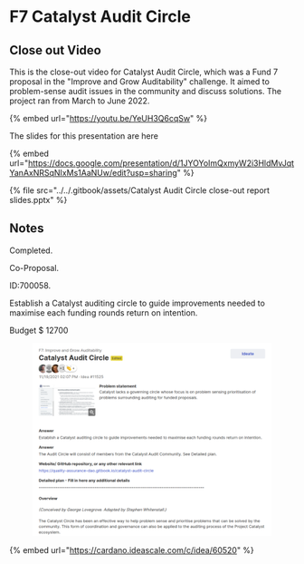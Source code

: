 # F7 Catalyst Audit Circle



## Close out Video

This is the close-out video for Catalyst Audit Circle, which was a Fund 7 proposal in the "Improve and Grow Auditability" challenge. It aimed to problem-sense audit issues in the community and discuss solutions. The project ran from March to June 2022.

{% embed url="https://youtu.be/YeUH3Q6cqSw" %}

The slides for this presentation are here

{% embed url="https://docs.google.com/presentation/d/1JYOYoImQxmyW2i3HldMvJqtYanAxNRSqNIxMs1AaNUw/edit?usp=sharing" %}

{% file src="../../.gitbook/assets/Catalyst Audit Circle close-out report slides.pptx" %}

## Notes

Completed.&#x20;

Co-Proposal.&#x20;

ID:700058.&#x20;

Establish a Catalyst auditing circle to guide improvements needed to maximise each funding rounds return on intention.&#x20;

Budget $ 12700

<figure><img src="../../.gitbook/assets/Screenshot from 2023-05-09 15-32-14.png" alt=""><figcaption></figcaption></figure>

{% embed url="https://cardano.ideascale.com/c/idea/60520" %}
